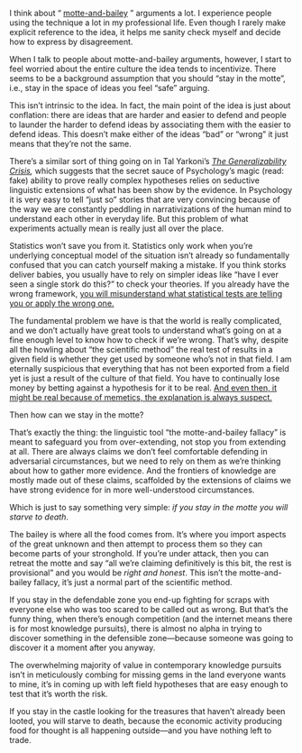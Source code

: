 I think about “ [motte-and-bailey](https://en.wikipedia.org/wiki/Motte-and-bailey_fallacy) ” arguments a lot. I experience people using the technique a lot in my professional life. Even though I rarely make explicit reference to the idea, it helps me sanity check myself and decide how to express by disagreement.

When I talk to people about motte-and-bailey arguments, however, I start to feel worried about the entire culture the idea tends to incentivize. There seems to be a background assumption that you should “stay in the motte”, i.e., stay in the space of ideas you feel “safe” arguing.

This isn’t intrinsic to the idea. In fact, the main point of the idea is just about conflation: there are ideas that are harder and easier to defend and people to launder the harder to defend ideas by associating them with the easier to defend ideas. This doesn’t make either of the ideas “bad” or “wrong” it just means that they’re not the same.

There’s a similar sort of thing going on in Tal Yarkoni’s _[The Generalizability Crisis](https://psyarxiv.com/jqw35/),_ which suggests that the secret sauce of Psychology’s magic (read: fake) ability to prove really complex hypotheses relies on seductive linguistic extensions of what has been show by the evidence. In Psychology it is very easy to tell “just so” stories that are very convincing because of the way we are constantly peddling in narrativizations of the human mind to understand each other in everyday life. But this problem of what experiments actually mean is really just all over the place.

Statistics won’t save you from it. Statistics only work when you’re underlying conceptual model of the situation isn’t already so fundamentally confused that you can catch yourself making a mistake. If you think storks deliver babies, you usually have to rely on simpler ideas like “have I ever seen a single stork do this?” to check your theories. If you already have the wrong framework, [you will misunderstand what statistical tests are telling you or apply the wrong one.](https://web.archive.org/web/20210413060837/http://robertmatthews.org/wp-content/uploads/2016/03/RM-storks-paper.pdf)

The fundamental problem we have is that the world is really complicated, and we don’t actually have great tools to understand what’s going on at a fine enough level to know how to check if we’re wrong. That’s why, despite all the howling about “the scientific method” the real test of results in a given field is whether they get used by someone who’s not in that field. I am eternally suspicious that everything that has not been exported from a field yet is just a result of the culture of that field. You have to continually lose money by betting against a hypothesis for it to be real. [And even then, it might be real because of memetics, the explanation is always suspect.](https://en.wikipedia.org/wiki/Clever_Hans)

Then how can we stay in the motte?

That’s exactly the thing: the linguistic tool “the motte-and-bailey fallacy” is meant to safeguard you from over-extending, not stop you from extending at all. There are always claims we don’t feel comfortable defending in adversarial circumstances, but we need to rely on them as we’re thinking about how to gather more evidence. And the frontiers of knowledge are mostly made out of these claims, scaffolded by the extensions of claims we have strong evidence for in more well-understood circumstances.

Which is just to say something very simple: _if you stay in the motte you will starve to death_.

The bailey is where all the food comes from. It’s where you import aspects of the great unknown and then attempt to process them so they can become parts of your stronghold. If you’re under attack, then you can retreat the motte and say “all we’re claiming definitively is this bit, the rest is provisional” and you would be _right and honest_. This isn’t the motte-and-bailey fallacy, it’s just a normal part of the scientific method.

If you stay in the defendable zone you end-up fighting for scraps with everyone else who was too scared to be called out as wrong. But that’s the funny thing, when there’s enough competition (and the internet means there is for most knowledge pursuits), there is almost no alpha in trying to discover something in the defensible zone—because someone was going to discover it a moment after you anyway.

The overwhelming majority of value in contemporary knowledge pursuits isn’t in meticulously combing for missing gems in the land everyone wants to mine, it’s in coming up with left field hypotheses that are easy enough to test that it’s worth the risk.

If you stay in the castle looking for the treasures that haven’t already been looted, you will starve to death, because the economic activity producing food for thought is all happening outside—and you have nothing left to trade.